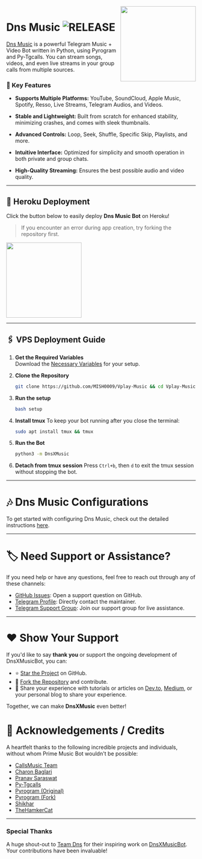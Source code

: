 <img src="https://telegra.ph/file/c0e014ff34f34d1056627.png" align="right" width="200" height="200"/>

# Dns Music <img src="https://img.shields.io/github/v/release/TeamDns/DnsXMusicBot?color=black&logo=github&logoColor=black&style=social" alt="RELEASE">

[Dns Music](https://github.com/TeamDns/DnsXMusicBot) is a powerful Telegram Music + Video Bot written in Python, using Pyrogram and Py-Tgcalls. You can stream songs, videos, and even live streams in your group calls from multiple sources.

### 🎵 Key Features
- **Supports Multiple Platforms:** YouTube, SoundCloud, Apple Music, Spotify, Resso, Live Streams, Telegram Audios, and Videos.

- **Stable and Lightweight:** Built from scratch for enhanced stability, minimizing crashes, and comes with sleek thumbnails.

- **Advanced Controls:** Loop, Seek, Shuffle, Specific Skip, Playlists, and more.

- **Intuitive Interface:** Optimized for simplicity and smooth operation in both private and group chats.

- **High-Quality Streaming:** Ensures the best possible audio and video quality.


---

## 🚀 Heroku Deployment

Click the button below to easily deploy **Dns Music Bot** on Heroku!

> If you encounter an error during app creation, try forking the repository first.

<a href="https://dashboard.heroku.com/new?template=https://github.com/MISH0009/Vplay-Music"><img src="https://img.shields.io/badge/Deploy%20To%20Heroku-red?style=for-the-badge&logo=heroku" width="200"/></a>

---
## 🖇️ VPS Deployment Guide

1. **Get the Required Variables**  
   Download the [Necessary Variables](https://github.com/MISH0009/Vplay-Music/blob/master/sample.env) for your setup.

2. **Clone the Repository**
   ```bash
   git clone https://github.com/MISH0009/Vplay-Music && cd Vplay-Music
   ```

3. **Run the setup**
   ```bash
   bash setup
   ```

4. **Install tmux**
   To keep your bot running after you close the terminal:
   ```bash
   sudo apt install tmux && tmux
   ```

5. **Run the Bot**
   ```bash
   python3 -m DnsXMusic
   ```

6. **Detach from tmux session**
   Press `Ctrl+b`, then `d` to exit the tmux session without stopping the bot.

___

# 🎶 Dns Music Configurations

To get started with configuring Dns Music, check out the detailed instructions [here](https://github.com/MISH0009/Vplay-Music/blob/master/config/README.md).

---

# 🏷 Need Support or Assistance?

If you need help or have any questions, feel free to reach out through any of these channels:

- [GitHub Issues](https://github.com/MISH0009/Vplay-Music/issues/new?assignees=&labels=question&template=SUPPORT_QUESTION.md&title=support%3A+): Open a support question on GitHub.
- [Telegram Profile](https://t.me/DNS_NETWORK): Directly contact the maintainer.
- [Telegram Support Group](https://t.me/DNS_NETWORK): Join our support group for live assistance.

---

# ❤️ Show Your Support

If you'd like to say **thank you** or support the ongoing development of DnsXMusicBot, you can:

- ⭐ [Star the Project](https://github.com/MISH0009/Vplay-Music) on GitHub.
- 🍴 [Fork the Repository](https://github.com/MISH0009/Vplay-Music) and contribute.
- 📝 Share your experience with tutorials or articles on [Dev.to](https://dev.to/), [Medium](https://medium.com/), or your personal blog to share your experience.

Together, we can make **DnsXMusic** even better!

# 📑 Acknowledgements / Credits

A heartfelt thanks to the following incredible projects and individuals, without whom Prime Music Bot wouldn't be possible:

- [CallsMusic Team](https://github.com/Callsmusic)
- [Charon Baglari](https://github.com/XCBv021)
- [Pranav Saraswat](https://github.com/Pranav-Saraswat)
- [Py-Tgcalls](https://github.com/pytgcalls/pytgcalls)
- [Pyrogram (Original)](https://github.com/pyrogram/pyrogram)
- [Pyrogram (Fork)](https://github.com/KurimuzonAkuma/pyrogram)
- [Shikhar](https://github.com/NotReallyShikhar)
- [TheHamkerCat](https://github.com/TheHamkerCat)

---

### Special Thanks

A huge shout-out to [Team Dns](https://github.com/TeamDns) for their inspiring work on [DnsXMusicBot](https://github.com/TeamDns/DnsXMusicBot). Your contributions have been invaluable!
